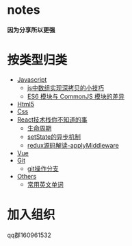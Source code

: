 # notes
**因为分享所以更强**

# 按类型归类
* [Javascript](#javascript)
  * [js中数组实现深拷贝的小技巧](https://github.com/front-end-note/notes/issues/2)
  * [ES6 模块与 CommonJS 模块的差异](https://github.com/front-end-note/notes/issues/3)
* [Html5](#html5)
* [Css](#css)
* [React技术栈你不知道的事](#react)
  * [生命周期](https://github.com/front-end-note/notes/issues/6)
  * [setState的异步机制](https://github.com/front-end-note/notes/issues/1)
  * [redux源码解读-applyMiddleware](https://github.com/front-end-note/notes/issues/4)
* [Vue](#vue)
* [Git](#git)
  * [git操作分支](https://github.com/front-end-note/notes/issues/5)
* [Others](#others)
  * [常用英文单词](https://github.com/front-end-note/notes/issues/7)

# 加入组织

qq群160961532

